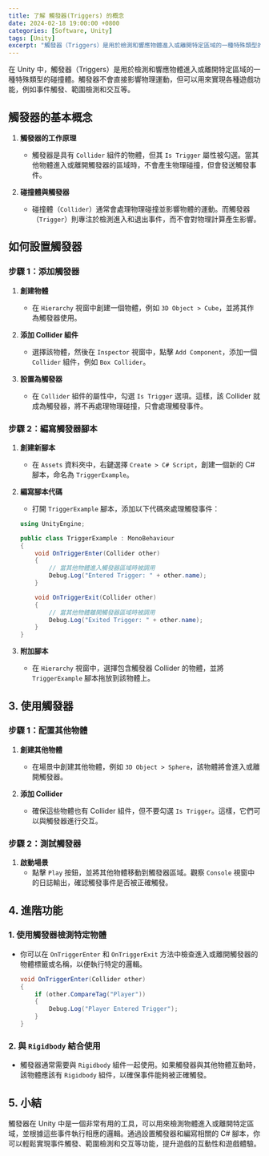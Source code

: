 ```yaml
---
title: 了解 觸發器(Triggers) 的概念
date: 2024-02-18 19:00:00 +0800
categories: [Software, Unity]
tags: [Unity] 
excerpt: "觸發器（Triggers）是用於檢測和響應物體進入或離開特定區域的一種特殊類型的碰撞體"
---
```


在 Unity 中，觸發器（Triggers）是用於檢測和響應物體進入或離開特定區域的一種特殊類型的碰撞體。觸發器不會直接影響物理運動，但可以用來實現各種遊戲功能，例如事件觸發、範圍檢測和交互等。

## **觸發器的基本概念**

1. **觸發器的工作原理**
   - 觸發器是具有 `Collider` 組件的物體，但其 `Is Trigger` 屬性被勾選。當其他物體進入或離開觸發器的區域時，不會產生物理碰撞，但會發送觸發事件。

2. **碰撞體與觸發器**
   - 碰撞體（`Collider`）通常會處理物理碰撞並影響物體的運動。而觸發器（`Trigger`）則專注於檢測進入和退出事件，而不會對物理計算產生影響。

## **如何設置觸發器**

### **步驟 1：添加觸發器**

1. **創建物體**
   - 在 `Hierarchy` 視窗中創建一個物體，例如 `3D Object > Cube`，並將其作為觸發器使用。

2. **添加 Collider 組件**
   - 選擇該物體，然後在 `Inspector` 視窗中，點擊 `Add Component`，添加一個 `Collider` 組件，例如 `Box Collider`。

3. **設置為觸發器**
   - 在 `Collider` 組件的屬性中，勾選 `Is Trigger` 選項。這樣，該 Collider 就成為觸發器，將不再處理物理碰撞，只會處理觸發事件。

### **步驟 2：編寫觸發器腳本**

1. **創建新腳本**
   - 在 `Assets` 資料夾中，右鍵選擇 `Create > C# Script`，創建一個新的 C# 腳本，命名為 `TriggerExample`。

2. **編寫腳本代碼**
   - 打開 `TriggerExample` 腳本，添加以下代碼來處理觸發事件：

   ```csharp
   using UnityEngine;

   public class TriggerExample : MonoBehaviour
   {
       void OnTriggerEnter(Collider other)
       {
           // 當其他物體進入觸發器區域時被調用
           Debug.Log("Entered Trigger: " + other.name);
       }

       void OnTriggerExit(Collider other)
       {
           // 當其他物體離開觸發器區域時被調用
           Debug.Log("Exited Trigger: " + other.name);
       }
   }
   ```

3. **附加腳本**
   - 在 `Hierarchy` 視窗中，選擇包含觸發器 Collider 的物體，並將 `TriggerExample` 腳本拖放到該物體上。

## **3. 使用觸發器**

### **步驟 1：配置其他物體**

1. **創建其他物體**
   - 在場景中創建其他物體，例如 `3D Object > Sphere`，該物體將會進入或離開觸發器。

2. **添加 Collider**
   - 確保這些物體也有 Collider 組件，但不要勾選 `Is Trigger`。這樣，它們可以與觸發器進行交互。

### **步驟 2：測試觸發器**

1. **啟動場景**
   - 點擊 `Play` 按鈕，並將其他物體移動到觸發器區域。觀察 `Console` 視窗中的日誌輸出，確認觸發事件是否被正確觸發。

## **4. 進階功能**

### **1. 使用觸發器檢測特定物體**

- 你可以在 `OnTriggerEnter` 和 `OnTriggerExit` 方法中檢查進入或離開觸發器的物體標籤或名稱，以便執行特定的邏輯。

  ```csharp
  void OnTriggerEnter(Collider other)
  {
      if (other.CompareTag("Player"))
      {
          Debug.Log("Player Entered Trigger");
      }
  }
  ```

### **2. 與 `Rigidbody` 結合使用**

- 觸發器通常需要與 `Rigidbody` 組件一起使用。如果觸發器與其他物體互動時，該物體應該有 `Rigidbody` 組件，以確保事件能夠被正確觸發。

## **5. 小結**

觸發器在 Unity 中是一個非常有用的工具，可以用來檢測物體進入或離開特定區域，並根據這些事件執行相應的邏輯。通過設置觸發器和編寫相關的 C# 腳本，你可以輕鬆實現事件觸發、範圍檢測和交互等功能，提升遊戲的互動性和遊戲體驗。
